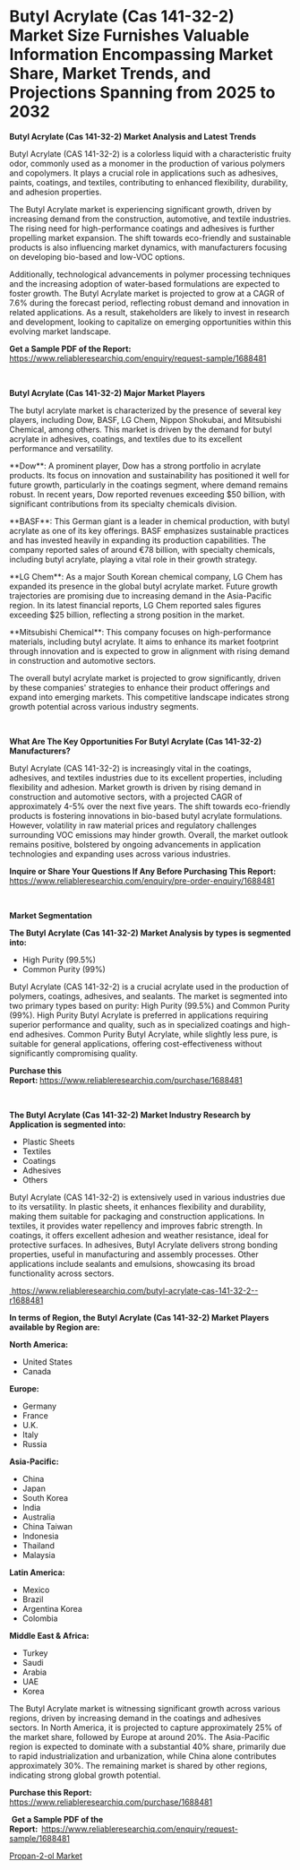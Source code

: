 <p><h1>Butyl Acrylate (Cas 141-32-2) Market Size Furnishes Valuable Information Encompassing Market Share, Market Trends, and Projections Spanning from 2025 to 2032</h1></p><p><strong>Butyl Acrylate (Cas 141-32-2) Market Analysis and Latest Trends</strong></p>
<p><p>Butyl Acrylate (CAS 141-32-2) is a colorless liquid with a characteristic fruity odor, commonly used as a monomer in the production of various polymers and copolymers. It plays a crucial role in applications such as adhesives, paints, coatings, and textiles, contributing to enhanced flexibility, durability, and adhesion properties.</p><p>The Butyl Acrylate market is experiencing significant growth, driven by increasing demand from the construction, automotive, and textile industries. The rising need for high-performance coatings and adhesives is further propelling market expansion. The shift towards eco-friendly and sustainable products is also influencing market dynamics, with manufacturers focusing on developing bio-based and low-VOC options.</p><p>Additionally, technological advancements in polymer processing techniques and the increasing adoption of water-based formulations are expected to foster growth. The Butyl Acrylate market is projected to grow at a CAGR of 7.6% during the forecast period, reflecting robust demand and innovation in related applications. As a result, stakeholders are likely to invest in research and development, looking to capitalize on emerging opportunities within this evolving market landscape.</p></p>
<p><strong>Get a Sample PDF of the Report:&nbsp;</strong> <a href="https://www.reliableresearchiq.com/enquiry/request-sample/1688481?utm_campaign=3503&utm_medium=2&utm_source=Github&utm_content=ia&utm_term=26032025&utm_id=butyl-acrylate-cas-141-32-2">https://www.reliableresearchiq.com/enquiry/request-sample/1688481</a></p>
<p>&nbsp;</p>
<p><strong>Butyl Acrylate (Cas 141-32-2) Major Market Players</strong></p>
<p><p>The butyl acrylate market is characterized by the presence of several key players, including Dow, BASF, LG Chem, Nippon Shokubai, and Mitsubishi Chemical, among others. This market is driven by the demand for butyl acrylate in adhesives, coatings, and textiles due to its excellent performance and versatility.</p><p>**Dow**: A prominent player, Dow has a strong portfolio in acrylate products. Its focus on innovation and sustainability has positioned it well for future growth, particularly in the coatings segment, where demand remains robust. In recent years, Dow reported revenues exceeding $50 billion, with significant contributions from its specialty chemicals division.</p><p>**BASF**: This German giant is a leader in chemical production, with butyl acrylate as one of its key offerings. BASF emphasizes sustainable practices and has invested heavily in expanding its production capabilities. The company reported sales of around €78 billion, with specialty chemicals, including butyl acrylate, playing a vital role in their growth strategy.</p><p>**LG Chem**: As a major South Korean chemical company, LG Chem has expanded its presence in the global butyl acrylate market. Future growth trajectories are promising due to increasing demand in the Asia-Pacific region. In its latest financial reports, LG Chem reported sales figures exceeding $25 billion, reflecting a strong position in the market.</p><p>**Mitsubishi Chemical**: This company focuses on high-performance materials, including butyl acrylate. It aims to enhance its market footprint through innovation and is expected to grow in alignment with rising demand in construction and automotive sectors. </p><p>The overall butyl acrylate market is projected to grow significantly, driven by these companies' strategies to enhance their product offerings and expand into emerging markets. This competitive landscape indicates strong growth potential across various industry segments.</p></p>
<p>&nbsp;</p>
<p><strong>What Are The Key Opportunities For Butyl Acrylate (Cas 141-32-2) Manufacturers?</strong></p>
<p><p>Butyl Acrylate (CAS 141-32-2) is increasingly vital in the coatings, adhesives, and textiles industries due to its excellent properties, including flexibility and adhesion. Market growth is driven by rising demand in construction and automotive sectors, with a projected CAGR of approximately 4-5% over the next five years. The shift towards eco-friendly products is fostering innovations in bio-based butyl acrylate formulations. However, volatility in raw material prices and regulatory challenges surrounding VOC emissions may hinder growth. Overall, the market outlook remains positive, bolstered by ongoing advancements in application technologies and expanding uses across various industries.</p></p>
<p><strong>Inquire or Share Your Questions If Any Before Purchasing This Report:</strong> <a href="https://www.reliableresearchiq.com/enquiry/pre-order-enquiry/1688481?utm_campaign=3503&utm_medium=2&utm_source=Github&utm_content=ia&utm_term=26032025&utm_id=butyl-acrylate-cas-141-32-2">https://www.reliableresearchiq.com/enquiry/pre-order-enquiry/1688481</a></p>
<p>&nbsp;</p>
<p><strong>Market Segmentation</strong></p>
<p><strong>The Butyl Acrylate (Cas 141-32-2) Market Analysis by types is segmented into:</strong></p>
<p><ul><li>High Purity (99.5%)</li><li>Common Purity (99%)</li></ul></p>
<p><p>Butyl Acrylate (CAS 141-32-2) is a crucial acrylate used in the production of polymers, coatings, adhesives, and sealants. The market is segmented into two primary types based on purity: High Purity (99.5%) and Common Purity (99%). High Purity Butyl Acrylate is preferred in applications requiring superior performance and quality, such as in specialized coatings and high-end adhesives. Common Purity Butyl Acrylate, while slightly less pure, is suitable for general applications, offering cost-effectiveness without significantly compromising quality.</p></p>
<p><strong>Purchase this Report:&nbsp;</strong><a href="https://www.reliableresearchiq.com/purchase/1688481?utm_campaign=3503&utm_medium=2&utm_source=Github&utm_content=ia&utm_term=26032025&utm_id=butyl-acrylate-cas-141-32-2">https://www.reliableresearchiq.com/purchase/1688481</a></p>
<p>&nbsp;</p>
<p><strong>The Butyl Acrylate (Cas 141-32-2) Market Industry Research by Application is segmented into:</strong></p>
<p><ul><li>Plastic Sheets</li><li>Textiles</li><li>Coatings</li><li>Adhesives</li><li>Others</li></ul></p>
<p><p>Butyl Acrylate (CAS 141-32-2) is extensively used in various industries due to its versatility. In plastic sheets, it enhances flexibility and durability, making them suitable for packaging and construction applications. In textiles, it provides water repellency and improves fabric strength. In coatings, it offers excellent adhesion and weather resistance, ideal for protective surfaces. In adhesives, Butyl Acrylate delivers strong bonding properties, useful in manufacturing and assembly processes. Other applications include sealants and emulsions, showcasing its broad functionality across sectors.</p></p>
<p><a href="https://www.reliableresearchiq.com/butyl-acrylate-cas-141-32-2--r1688481?utm_campaign=3503&utm_medium=2&utm_source=Github&utm_content=ia&utm_term=26032025&utm_id=butyl-acrylate-cas-141-32-2">&nbsp;https://www.reliableresearchiq.com/butyl-acrylate-cas-141-32-2--r1688481</a></p>
<p><strong>In terms of Region, the Butyl Acrylate (Cas 141-32-2) Market Players available by Region are:</strong></p>
<p>
    <p> <strong> North America: </strong>
        <ul>
            <li>United States</li>
            <li>Canada</li>
        </ul>
        </p> 
    <p> <strong> Europe: </strong>
        <ul>
            <li>Germany</li>
            <li>France</li>
            <li>U.K.</li>
            <li>Italy</li>
            <li>Russia</li>
        </ul>
        </p> 
    <p> <strong> Asia-Pacific: </strong>
        <ul>
            <li>China</li>
            <li>Japan</li>
            <li>South Korea</li>
            <li>India</li>
            <li>Australia</li>
            <li>China Taiwan</li>
            <li>Indonesia</li>
            <li>Thailand</li>
            <li>Malaysia</li>
        </ul>
        </p> 
    <p> <strong> Latin America: </strong>
        <ul>
            <li>Mexico</li>
            <li>Brazil</li>
            <li>Argentina Korea</li>
            <li>Colombia</li>
        </ul>
        </p> 
    <p> <strong> Middle East & Africa: </strong>
        <ul>
            <li>Turkey</li>
            <li>Saudi</li>
            <li>Arabia</li>
            <li>UAE</li>
            <li>Korea</li>
        </ul>
    </p>
    </p>
<p><p>The Butyl Acrylate market is witnessing significant growth across various regions, driven by increasing demand in the coatings and adhesives sectors. In North America, it is projected to capture approximately 25% of the market share, followed by Europe at around 20%. The Asia-Pacific region is expected to dominate with a substantial 40% share, primarily due to rapid industrialization and urbanization, while China alone contributes approximately 30%. The remaining market is shared by other regions, indicating strong global growth potential.</p></p>
<p><strong>Purchase this Report: </strong><a href="https://www.reliableresearchiq.com/purchase/1688481?utm_campaign=3503&utm_medium=2&utm_source=Github&utm_content=ia&utm_term=26032025&utm_id=butyl-acrylate-cas-141-32-2">https://www.reliableresearchiq.com/purchase/1688481</a></p>
<p>&nbsp;<strong>Get a Sample PDF of the Report:&nbsp;&nbsp;</strong><a href="https://www.reliableresearchiq.com/enquiry/request-sample/1688481?utm_campaign=3503&utm_medium=2&utm_source=Github&utm_content=ia&utm_term=26032025&utm_id=butyl-acrylate-cas-141-32-2">https://www.reliableresearchiq.com/enquiry/request-sample/1688481</a></p>
<p><strong></strong></p>
<p><p><a href="https://github.com/balapopepi/Market-Research-Report-List-1/blob/main/propan-2-ol-market.md?utm_campaign=3503&utm_medium=2&utm_source=Github&utm_content=ia&utm_term=26032025&utm_id=butyl-acrylate-cas-141-32-2">Propan-2-ol Market</a></p></p>
